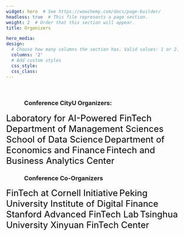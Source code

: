 ```yaml
---
widget: hero  # See https://wowchemy.com/docs/page-builder/
headless: true  # This file represents a page section.
weight: 2  # Order that this section will appear.
title: Organizers

hero_media: 
design:
  # Choose how many columns the section has. Valid values: 1 or 2.
  columns: '2'
  # Add custom styles
  css_style:
  css_class:
---
```


<br>

### &emsp;&emsp;&emsp;Conference CityU Organizers:

<font color=black size=5>       Laboratory for AI-Powered FinTech</font> 
<font color=black size=5>       Department of Management Sciences</font> 
<font color=black size=5>       School of Data Science</font> 
<font color=black size=5>       Department of Economics and Finance</font> 
<font color=black size=5>       Fintech and Business Analytics Center</font> 

### &emsp;&emsp;&emsp;Conference Co-Organizers

<font color=black size=5>       FinTech at Cornell Initiative</font> 
<font color=black size=5>       Peking University Institute of Digital Finance</font> 
<font color=black size=5>       Stanford Advanced FinTech Lab</font> 
<font color=black size=5>       Tsinghua University Xinyuan FinTech Center</font> 
